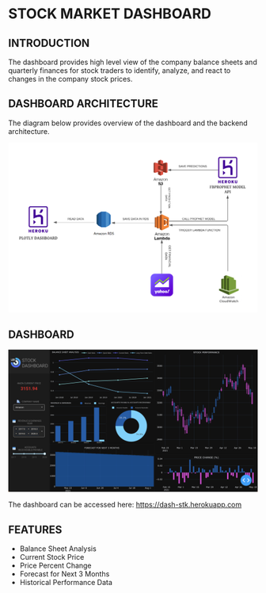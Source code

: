 # STOCK MARKET DASHBOARD

## INTRODUCTION

The dashboard provides high level view of the company balance sheets and quarterly finances for stock traders to identify, analyze, and react to changes in the company stock prices.

## DASHBOARD ARCHITECTURE

The diagram below provides overview of the dashboard and the backend architecture.

![Flowchart](img/flowchart.png)

## DASHBOARD

![Flowchart](img/dashboard.png)

The dashboard can be accessed here: https://dash-stk.herokuapp.com 

## FEATURES

- Balance Sheet Analysis
- Current Stock Price
- Price Percent Change
- Forecast for Next 3 Months
- Historical Performance Data
